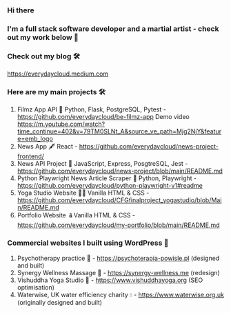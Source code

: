 ### Hi there

### I'm a full stack software developer and a martial artist - check out my work below 🍳

<!--
**everydaycloud/everydaycloud** is a ✨ _special_ ✨ repository because its `README.md` (this file) appears on your GitHub profile.

Here are some ideas to get you started:

- 🔭 I’m currently working on ...
- 🌱 I’m currently learning ...
- 👯 I’m looking to collaborate on ...
- 🤔 I’m looking for help with ...
- 💬 Ask me about ...
- 📫 How to reach me: ...
- 😄 Pronouns: ...
- ⚡ Fun fact: ...
-->
### **Check out my blog** 🛠
https://everydaycloud.medium.com

### **Here are my main projects** 🛠️

1. Filmz App API 🎥 Python, Flask, PostgreSQL, Pytest - https://github.com/everydaycloud/be-filmz-app Demo video https://m.youtube.com/watch?time_continue=402&v=79TM0SLNt_A&source_ve_path=Mjg2NjY&feature=emb_logo
3. News App 🖋️ React - https://github.com/everydaycloud/news-project-frontend/
4. News API Project 📰 JavaScript, Express, PosgtreSQL, Jest - https://github.com/everydaycloud/news-project/blob/main/README.md
5. Python Playwright News Article Scraper 📜 Python, Playwright - https://github.com/everydaycloud/python-playwright-v1#readme
6. Yoga Studio Website 🧘‍♀️ Vanilla HTML & CSS - https://github.com/everydaycloud/CFGfinalproject_yogastudio/blob/Main/README.md
7. Portfolio Website 🪆Vanilla HTML & CSS - https://github.com/everydaycloud/my-portfolio/blob/main/README.md

### **Commercial websites I built using WordPress** 🤖

1. Psychotherapy practice 🧠 - https://psychoterapia-powisle.pl (designed and built)
2. Synergy Wellness Massage 🪷 - https://synergy-wellness.me (redesign)
3. Vishuddha Yoga Studio 🌊 - https://www.vishuddhayoga.org (SEO optimisation)
4. Waterwise, UK water efficiency charity 💧 - https://www.waterwise.org.uk (originally designed and built)


